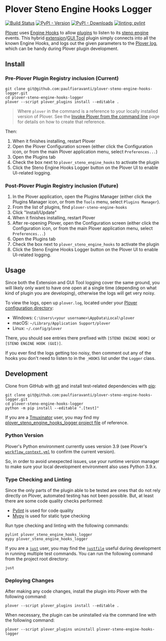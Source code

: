 # Plover Steno Engine Hooks Logger

[![Build Status][Build Status image]][Build Status url] [![PyPI - Version][PyPI version image]][PyPI url] [![PyPI - Downloads][PyPI downloads image]][PyPI url] [![linting: pylint][linting image]][linting url]

[Plover][] uses [Engine Hooks][] to allow [plugins][] to listen to its
[steno engine][] events. This hybrid [extension][]/[GUI Tool][] plugin simply
connects into all the known Engine Hooks, and logs out the given parameters to
the [Plover log][], which can be handy during Plover plugin development.

## Install

### Pre-Plover Plugin Registry inclusion (Current)

```console
git clone git@github.com:paulfioravanti/plover-steno-engine-hooks-logger.git
cd plover-steno-engine-hooks-logger
plover --script plover_plugins install --editable .
```

> Where `plover` in the command is a reference to your locally installed version
> of Plover. See the [Invoke Plover from the command line][] page for details on
> how to create that reference.

Then:

1. When it finishes installing, restart Plover
2. Open the Plover Configuration screen (either click the
   Configuration icon, or from the main Plover application menu, select
   `Preferences...`)
3. Open the Plugins tab
4. Check the box next to `plover_steno_engine_hooks` to activate the plugin
5. Click the Steno Engine Hooks Logger button on the Plover UI to enable
   UI-related logging.

### Post-Plover Plugin Registry inclusion (Future)

1. In the Plover application, open the Plugins Manager (either click the Plugins
   Manager icon, or from the `Tools` menu, select `Plugins Manager`).
2. From the list of plugins, find `plover-steno-engine-hooks`
3. Click "Install/Update"
4. When it finishes installing, restart Plover
5. After re-opening Plover, open the Configuration screen (either click the
   Configuration icon, or from the main Plover application menu, select
   `Preferences...`)
6. Open the Plugins tab
7. Check the box next to `plover_steno_engine_hooks` to activate the plugin
8. Click the Steno Engine Hooks Logger button on the Plover UI to enable
   UI-related logging.

## Usage

Since both the Extension and GUI Tool logging cover the same ground, you will
likely only want to have one open at a single time (depending on what kind of
plugin you are developing), otherwise the logs will get very noisy.

To view the logs, open up `plover.log`, located under your [Plover
configuration directory][]:

- Windows: `C:\Users\<your username>\AppData\Local\plover`
- macOS: `~/Library/Application Support/plover`
- Linux: `~/.config/plover`

There, you should see entries there prefixed with `[STENO ENGINE HOOK]` or
`[STENO ENGINE HOOK (GUI)]`.

If you ever find the logs getting too noisy, then comment out any of the hooks
you don't need to listen to in the `_HOOKS` list under the `Logger` class.

## Development

Clone from GitHub with [git][] and install test-related dependencies with
[pip][]:

```console
git clone git@github.com:paulfioravanti/plover-steno-engine-hooks-logger.git
cd plover-steno-engine-hooks-logger
python -m pip install --editable ".[test]"
```

If you are a [Tmuxinator][] user, you may find my
[plover_steno_engine_hooks_logger project file][] of reference.

### Python Version

Plover's Python environment currently uses version 3.9 (see Plover's
[`workflow_context.yml`][] to confirm the current version).

So, in order to avoid unexpected issues, use your runtime version manager to
make sure your local development environment also uses Python 3.9.x.

### Type Checking and Linting

Since the only parts of the plugin able to be tested are ones that do not rely
directly on Plover, automated testing has not been possible. But, at least there
are some code quality checks performed:

- [Pylint][] is used for code quality
- [Mypy][] is used for static type checking

Run type checking and linting with the following commands:

```console
pylint plover_steno_engine_hooks_logger
mypy plover_steno_engine_hooks_logger
```

If you are a [`just`][] user, you may find the [`justfile`][] useful during
development in running multiple test commands. You can run the following command
from the project root directory:

```console
just
```

### Deploying Changes

After making any code changes, install the plugin into Plover with the following
command:

```console
plover --script plover_plugins install --editable .
```

When necessary, the plugin can be uninstalled via the command line with the
following command:

```console
plover --script plover_plugins uninstall plover-steno-engine-hooks-logger
```

[Build Status image]: https://github.com/paulfioravanti/plover-steno-engine-hooks-logger/actions/workflows/ci.yml/badge.svg
[Build Status url]: https://github.com/paulfioravanti/plover-steno-engine-hooks-logger/actions/workflows/ci.yml
[Engine Hooks]: https://plover.readthedocs.io/en/latest/api/engine.html#engine-hooks
[extension]: https://plover.readthedocs.io/en/latest/plugin-dev/extensions.html
[git]: https://git-scm.com/
[GUI Tool]: https://plover.readthedocs.io/en/latest/plugin-dev/gui_tools.html
[Invoke Plover from the command line]: https://github.com/openstenoproject/plover/wiki/Invoke-Plover-from-the-command-line
[`just`]: https://github.com/casey/just
[`justfile`]: ./justfile
[linting image]: https://img.shields.io/badge/linting-pylint-yellowgreen
[linting url]: https://github.com/pylint-dev/pylint
[Mypy]: https://github.com/python/mypy
[pip]: https://pip.pypa.io/en/stable/
[Plover]: https://www.openstenoproject.org/
[Plover log]: https://plover.readthedocs.io/en/latest/api/log.html
[Plover Plugins Registry]: https://github.com/openstenoproject/plover_plugins_registry
[Plover configuration directory]: https://plover.readthedocs.io/en/latest/api/oslayer_config.html#plover.oslayer.config.CONFIG_DIR
[plover_steno_engine_hooks_logger project file]: https://github.com/paulfioravanti/dotfiles/blob/master/tmuxinator/plover_steno_engine_hooks_logger.yml
[plugins]: https://plover.readthedocs.io/en/latest/plugins.html
[Pylint]: https://github.com/pylint-dev/pylint
[PyPI]: https://pypi.org/
[PyPI downloads image]: https://img.shields.io/pypi/dm/plover-steno-engine-hooks-logger
[PyPI version image]: https://img.shields.io/pypi/v/plover-steno-engine-hooks-logger
[PyPI url]: https://pypi.org/project/plover-steno-engine-hooks-logger/
[steno engine]: https://plover.readthedocs.io/en/latest/api/engine.html
[Tmuxinator]: https://github.com/tmuxinator/tmuxinator
[`workflow_context.yml`]: https://github.com/openstenoproject/plover/blob/master/.github/workflows/ci/workflow_context.yml
